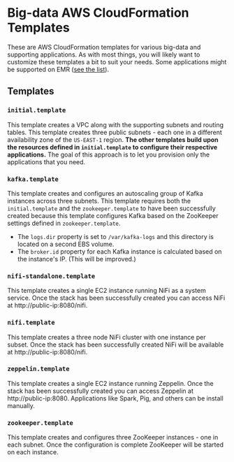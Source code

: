 # Big-data AWS CloudFormation Templates

These are AWS CloudFormation templates for various big-data and supporting applications. As with most things, you will likely want to customize these templates a bit to suit your needs. Some applications might be supported on EMR ([see the list](http://docs.aws.amazon.com/emr/latest/ReleaseGuide/emr-release-components.html#w1ab1c17c11)).

## Templates

### `initial.template`

This template creates a VPC along with the supporting subnets and routing tables. This template creates three public subnets - each one in a different availability zone of the `US-EAST-1` region. **The other templates build upon the resources defined in `initial.template` to configure their respective applications.** The goal of this approach is to let you provision only the applications that you need.

### `kafka.template`

This template creates and configures an autoscaling group of Kafka instances across three subnets. This template requires both the `initial.template` and the `zookeeper.template` to have been successfully created because this template configures Kafka based on the ZooKeeper settings defined in `zookeeper.template`.

* The `logs.dir` property is set to `/var/kafka-logs` and this directory is located on a second EBS volume.
* The `broker.id` property for each Kafka instance is calculated based on the instance's IP. (This will be improved.)

### `nifi-standalone.template`

This template creates a single EC2 instance running NiFi as a system service. Once the stack has been successfully created you can access NiFi at http://public-ip:8080/nifi.

### `nifi.template`

This template creates a three node NiFi cluster with one instance per subset. Once the stack has been successfully created NiFi will be available at http://public-ip:8080/nifi.

### `zeppelin.template`

This template creates a single EC2 instance running Zeppelin. Once the stack has been successfully created you can access Zeppelin at http://public-ip:8080. Applications like Spark, Pig, and others can be install manually.

### `zookeeper.template`

This template creates and configures three ZooKeeper instances - one in each subnet. Once the configuration is complete ZooKeeper will be started on each instance.
